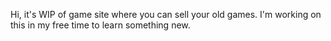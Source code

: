 Hi, it's WIP of game site where you can sell your old games. I'm working on this in my free time to learn something new.